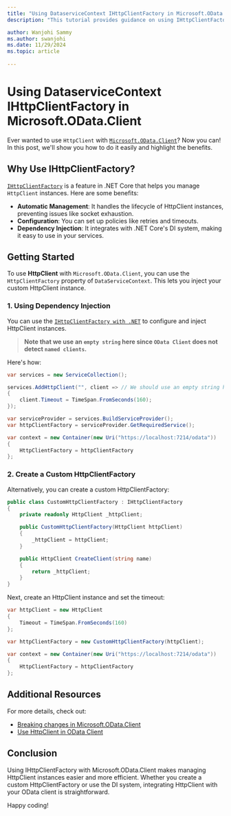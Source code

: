 ```yaml
---
title: "Using DataserviceContext IHttpClientFactory in Microsoft.OData.Client"
description: "This tutorial provides guidance on using IHttpClientFactory with OData Client in a .NET application."

author: Wanjohi Sammy
ms.author: swanjohi
ms.date: 11/29/2024
ms.topic: article
 
---
```


# Using DataserviceContext IHttpClientFactory in Microsoft.OData.Client

Ever wanted to use `HttpClient` with [`Microsoft.OData.Client`](/odata/client/getting-started)? Now you can! In this post, we'll show you how to do it easily and highlight the benefits.

## Why Use IHttpClientFactory?

[`IHttpClientFactory`](/dotnet/core/extensions/httpclient-factory) is a feature in .NET Core that helps you manage `HttpClient` instances. Here are some benefits:
- **Automatic Management**: It handles the lifecycle of HttpClient instances, preventing issues like socket exhaustion.
- **Configuration**: You can set up policies like retries and timeouts.
- **Dependency Injection**: It integrates with .NET Core's DI system, making it easy to use in your services.

## Getting Started

To use **HttpClient** with `Microsoft.OData.Client`, you can use the `HttpClientFactory` property of `DataServiceContext`. This lets you inject your custom HttpClient instance.

### 1. Using Dependency Injection

You can use the [`IHttpClientFactory with .NET`](/dotnet/core/extensions/dependency-injection) to configure and inject HttpClient instances. 

> **Note that we use an `empty string` here since `OData Client` does not detect `named clients`.**

Here's how:

```cs
var services = new ServiceCollection();

services.AddHttpClient("", client => // We should use an empty string here since OData Client does not detect named clients.
{
    client.Timeout = TimeSpan.FromSeconds(160);
});

var serviceProvider = services.BuildServiceProvider();
var httpClientFactory = serviceProvider.GetRequiredService();

var context = new Container(new Uri("https://localhost:7214/odata"))
{
    HttpClientFactory = httpClientFactory
};
```

### 2. Create a Custom HttpClientFactory

Alternatively, you can create a custom HttpClientFactory:

```cs
public class CustomHttpClientFactory : IHttpClientFactory
{
    private readonly HttpClient _httpClient;

    public CustomHttpClientFactory(HttpClient httpClient)
    {
        _httpClient = httpClient;
    }

    public HttpClient CreateClient(string name)
    {
        return _httpClient;
    }
}
```

Next, create an HttpClient instance and set the timeout:

```cs
var httpClient = new HttpClient
{
    Timeout = TimeSpan.FromSeconds(160)
};

var httpClientFactory = new CustomHttpClientFactory(httpClient);

var context = new Container(new Uri("https://localhost:7214/odata"))
{
    HttpClientFactory = httpClientFactory
};
```

## Additional Resources

For more details, check out:
- [Breaking changes in Microsoft.OData.Client](https://devblogs.microsoft.com/odata/odata-net-8-preview-release/#breaking-changes-in-microsoft.odata.client)
- [Use HttpClient in OData Client](/odata/client/using-httpclient)

## Conclusion
Using IHttpClientFactory with Microsoft.OData.Client makes managing HttpClient instances easier and more efficient. Whether you create a custom HttpClientFactory or use the DI system, integrating HttpClient with your OData client is straightforward.

Happy coding!

